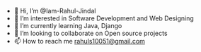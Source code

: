 - 👋 Hi, I’m @Iam-Rahul-Jindal
- 👀 I’m interested in Software Development and Web Designing
- 🌱 I’m currently learning Java, Django
- 💞️ I’m looking to collaborate on Open source projects
- 📫 How to reach me rahuls10051@gmail.com

<!---
Iam-Rahul-Jindal/Iam-Rahul-Jindal is a ✨ special ✨ repository because its `README.md` (this file) appears on your GitHub profile.
You can click the Preview link to take a look at your changes.
--->
